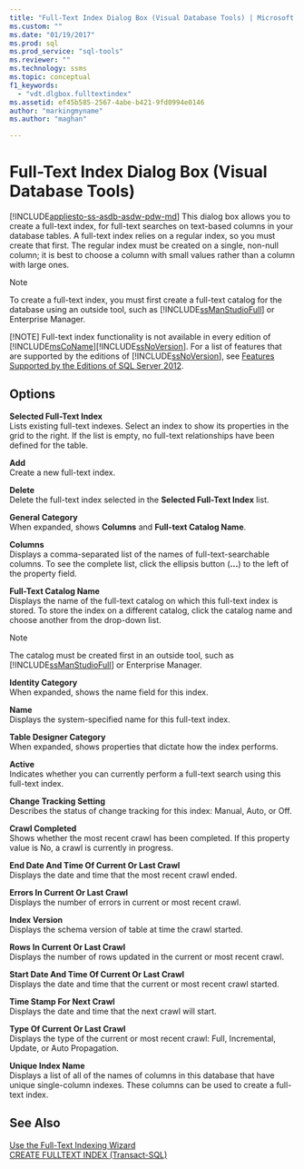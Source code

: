```yaml
---
title: "Full-Text Index Dialog Box (Visual Database Tools) | Microsoft Docs"
ms.custom: ""
ms.date: "01/19/2017"
ms.prod: sql
ms.prod_service: "sql-tools"
ms.reviewer: ""
ms.technology: ssms
ms.topic: conceptual
f1_keywords: 
  - "vdt.dlgbox.fulltextindex"
ms.assetid: ef45b585-2567-4abe-b421-9fd0994e0146
author: "markingmyname"
ms.author: "maghan"

---
```

# Full-Text Index Dialog Box (Visual Database Tools)
[!INCLUDE[appliesto-ss-asdb-asdw-pdw-md](../../includes/appliesto-ss-asdb-asdw-pdw-md.md)]
This dialog box allows you to create a full-text index, for full-text searches on text-based columns in your database tables. A full-text index relies on a regular index, so you must create that first. The regular index must be created on a single, non-null column; it is best to choose a column with small values rather than a column with large ones.  
  
> [!NOTE]
> To create a full-text index, you must first create a full-text catalog for the database using an outside tool, such as [!INCLUDE[ssManStudioFull](../../includes/ssmanstudiofull-md.md)] or Enterprise Manager.  
> 
> [!NOTE]
> Full-text index functionality is not available in every edition of [!INCLUDE[msCoName](../../includes/msconame_md.md)][!INCLUDE[ssNoVersion](../../includes/ssnoversion-md.md)]. For a list of features that are supported by the editions of [!INCLUDE[ssNoVersion](../../includes/ssnoversion-md.md)], see [Features Supported by the Editions of SQL Server 2012](https://msdn.microsoft.com/5da61ff5-12b9-48e6-b3c8-0dacca1751c4).  
  
## Options  
**Selected Full-Text Index**  
Lists existing full-text indexes. Select an index to show its properties in the grid to the right. If the list is empty, no full-text relationships have been defined for the table.  
  
**Add**  
Create a new full-text index.  
  
**Delete**  
Delete the full-text index selected in the **Selected Full-Text Index** list.  
  
**General Category**  
When expanded, shows **Columns** and **Full-text Catalog Name**.  
  
**Columns**  
Displays a comma-separated list of the names of full-text-searchable columns. To see the complete list, click the ellipsis button (**...**) to the left of the property field.  
  
**Full-Text Catalog Name**  
Displays the name of the full-text catalog on which this full-text index is stored. To store the index on a different catalog, click the catalog name and choose another from the drop-down list.  
  
> [!NOTE]  
> The catalog must be created first in an outside tool, such as [!INCLUDE[ssManStudioFull](../../includes/ssmanstudiofull-md.md)] or Enterprise Manager.  
  
**Identity Category**  
When expanded, shows the name field for this index.  
  
**Name**  
Displays the system-specified name for this full-text index.  
  
**Table Designer Category**  
When expanded, shows properties that dictate how the index performs.  
  
**Active**  
Indicates whether you can currently perform a full-text search using this full-text index.  
  
**Change Tracking Setting**  
Describes the status of change tracking for this index: Manual, Auto, or Off.  
  
**Crawl Completed**  
Shows whether the most recent crawl has been completed. If this property value is No, a crawl is currently in progress.  
  
**End Date And Time Of Current Or Last Crawl**  
Displays the date and time that the most recent crawl ended.  
  
**Errors In Current Or Last Crawl**  
Displays the number of errors in current or most recent crawl.  
  
**Index Version**  
Displays the schema version of table at time the crawl started.  
  
**Rows In Current Or Last Crawl**  
Displays the number of rows updated in the current or most recent crawl.  
  
**Start Date And Time Of Current Or Last Crawl**  
Displays the date and time that the current or most recent crawl started.  
  
**Time Stamp For Next Crawl**  
Displays the date and time that the next crawl will start.  
  
**Type Of Current Or Last Crawl**  
Displays the type of the current or most recent crawl: Full, Incremental, Update, or Auto Propagation.  
  
**Unique Index Name**  
Displays a list of all of the names of columns in this database that have unique single-column indexes. These columns can be used to create a full-text index.  
  
## See Also  
[Use the Full-Text Indexing Wizard](https://msdn.microsoft.com/3e9d9605-6525-4781-9168-fdaa06db3459)  
[CREATE FULLTEXT INDEX (Transact-SQL)](https://msdn.microsoft.com/8b80390f-5f8b-4e66-9bcc-cabd653c19fd)  
  
